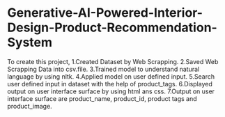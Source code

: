 # Generative-AI-Powered-Interior-Design-Product-Recommendation-System
To create this project, 
1.Created Dataset by Web Scrapping.
2.Saved Web Scrapping Data into csv.file.
3.Trained model to understand natural language by using nltk.
4.Applied model on user defined input.
5.Search user defined input in dataset with the help of product_tags.
6.Displayed output on user interface surface by using html ans css.
7.Output on user interface surface are product_name, product_id, product tags and product_image.
